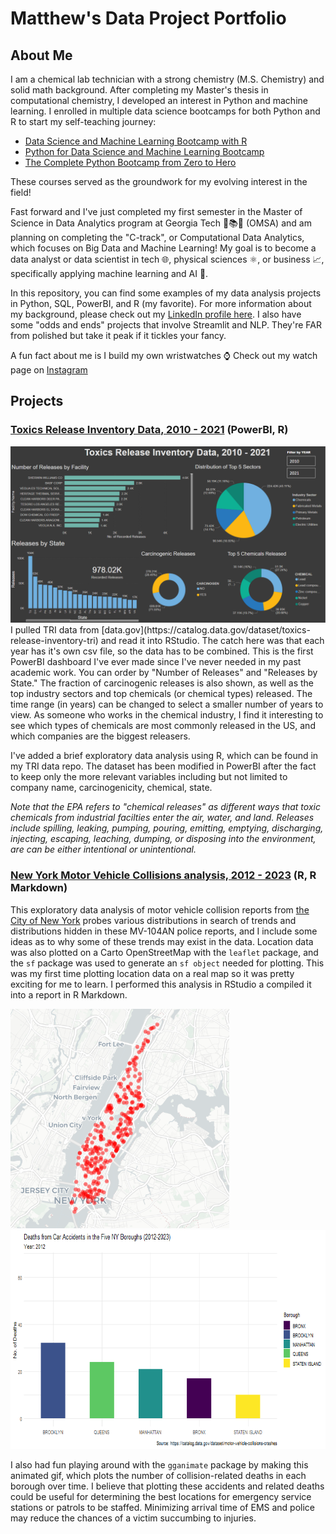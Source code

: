 # Matthew's Data Project Portfolio
## About Me
I am a chemical lab technician with a strong chemistry (M.S. Chemistry) and solid math background. After completing my Master's thesis in computational chemistry, I developed an interest in Python and machine learning. I enrolled in multiple data science bootcamps for both Python and R to start my self-teaching journey:

* [Data Science and Machine Learning Bootcamp with R](https://www.udemy.com/course/data-science-and-machine-learning-bootcamp-with-r/)
* [Python for Data Science and Machine Learning Bootcamp](https://www.udemy.com/course/python-for-data-science-and-machine-learning-bootcamp/)
* [The Complete Python Bootcamp from Zero to Hero](https://www.udemy.com/course/complete-python-bootcamp/)

These courses served as the groundwork for my evolving interest in the field!

Fast forward and I've just completed my first semester in the Master of Science in Data Analytics program at Georgia Tech 🐝📚🔬 (OMSA) and am planning on completing the "C-track", or Computational Data Analytics, which focuses on Big Data and Machine Learning! My goal is to become a data analyst or data scientist in tech 🌐, physical sciences ⚛, or business 📈, specifically applying machine learning and AI 🤖.

In this repository, you can find some examples of my data analysis projects in Python, SQL, PowerBI, and R (my favorite). For more information about my background, please check out my [LinkedIn profile here](https://www.linkedin.com/in/matthew-bonfield-m-s-443843179/). I also have some "odds and ends" projects that involve Streamlit and NLP. They're FAR from polished but take it peak if it tickles your fancy.

A fun fact about me is I build my own wristwatches ⌚ Check out my watch page on [Instagram](https://www.instagram.com/protontimepieces/) 

## Projects
### [Toxics Release Inventory Data, 2010 - 2021](https://github.com/mbonfi457/TRI_data/blob/main/TRI_analysis.R) (PowerBI, R)
<img src="https://github.com/mbonfi457/Data_Analyst_Portfolio/blob/main/Screenshot%202023-11-28%20081243.png" alt="drawing" width="750"/>
I pulled TRI data from [data.gov](https://catalog.data.gov/dataset/toxics-release-inventory-tri) and read it into RStudio. The catch here was that each year has it's own csv file, so the data has to be combined. This is the first PowerBI dashboard I've ever made since I've never needed in my past academic work. You can order by "Number of Releases" and "Releases by State." The fraction of carcinogenic releases is also shown, as well as the top industry sectors and top chemicals (or chemical types) released. The time range (in years) can be changed to select a smaller number of years to view. As someone who works in the chemical industry, I find it interesting to see which types of chemicals are most commonly released in the US, and which companies are the biggest releasers.

I've added a brief exploratory data analysis using R, which can be found in my TRI data repo. The dataset has been modified in PowerBI after the fact to keep only the more relevant variables including but not limited to company name, carcinogenicity, chemical, state.

*Note that the EPA refers to "chemical releases" as different ways that toxic chemicals from industrial facilties enter the air, water, and land. Releases include spilling, leaking, pumping, pouring, emitting, emptying, discharging, injecting, escaping, leaching, dumping, or disposing into the environment, are can be either intentional or unintentional.*


### [New York Motor Vehicle Collisions analysis, 2012 - 2023](https://github.com/mbonfi457/NY_car_crashes) (R, R Markdown)
This exploratory data analysis of motor vehicle collision reports from [the City of New York](https://catalog.data.gov/dataset/motor-vehicle-collisions-crashes/resource/b5a431d2-4832-43a6-9334-86b62bdb033f) probes various distributions in search of trends and distributions hidden in these MV-104AN police reports, and I include some ideas as to why some of these trends may exist in the data. Location data was also plotted on a Carto OpenStreetMap with the ```leaflet``` package, and the ```sf``` package was used to generate an ```sf object``` needed for plotting. This was my first time plotting location data on a real map so it was pretty exciting for me to learn.
I performed this analysis in RStudio a compiled it into a report in R Markdown.

<p float="left">
  <img src="https://github.com/mbonfi457/Data_Analyst_Portfolio/blob/main/Screenshot%202023-12-13%20113926.png" width="350" />
  <img src="https://github.com/mbonfi457/NY_car_crashes/blob/main/death_animated.gif" width="650" height="350" /> 
</p>

I also had fun playing around with the ```gganimate``` package by making this animated gif, which plots the number of collision-related deaths in each borough over time.
I believe that plotting these accidents and related deaths could be useful for determining the best locations for emergency service stations or patrols to be staffed. Minimizing arrival time of EMS and police may reduce the chances of a victim succumbing to injuries.

